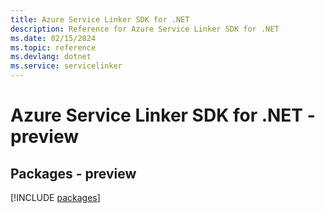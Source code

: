 ```yaml
---
title: Azure Service Linker SDK for .NET
description: Reference for Azure Service Linker SDK for .NET
ms.date: 02/15/2024
ms.topic: reference
ms.devlang: dotnet
ms.service: servicelinker
---
```

# Azure Service Linker SDK for .NET - preview
## Packages - preview
[!INCLUDE [packages](service-linker-index.md)]